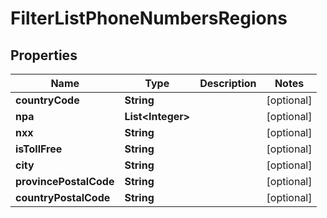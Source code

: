 
# FilterListPhoneNumbersRegions

## Properties
Name | Type | Description | Notes
------------ | ------------- | ------------- | -------------
**countryCode** | **String** |  |  [optional]
**npa** | **List&lt;Integer&gt;** |  |  [optional]
**nxx** | **String** |  |  [optional]
**isTollFree** | **String** |  |  [optional]
**city** | **String** |  |  [optional]
**provincePostalCode** | **String** |  |  [optional]
**countryPostalCode** | **String** |  |  [optional]



